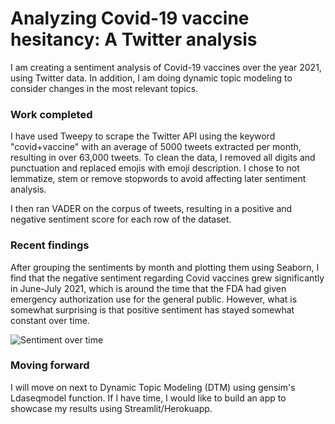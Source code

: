 #  Analyzing Covid-19 vaccine hesitancy: A Twitter analysis

I am creating a sentiment analysis of Covid-19 vaccines over the year 2021, using Twitter data. In addition, I am doing dynamic topic modeling to consider changes in the most relevant topics.

### Work completed

I have used Tweepy to scrape the Twitter API using the keyword "covid+vaccine" with an average of 5000 tweets extracted per month, resulting in over 63,000 tweets.
To clean the data, I removed all digits and punctuation and replaced emojis with emoji description. I chose to not lemmatize, stem or remove stopwords to avoid affecting later sentiment analysis.

I then ran VADER on the corpus of tweets, resulting in a positive and negative sentiment score for each row of the dataset. 

### Recent findings

After grouping the sentiments by month and plotting them using Seaborn, I find that the negative sentiment regarding Covid vaccines grew significantly in June-July 2021, which is around the time that the FDA had given emergency authorization use for the general public. However, what is somewhat surprising is that positive sentiment has stayed somewhat constant over time.

![Sentiment over time](/images/sentiment_time.png)

### Moving forward

I will move on next to Dynamic Topic Modeling (DTM) using gensim's Ldaseqmodel function. If I have time, I would like to build an app to showcase my results using Streamlit/Herokuapp.